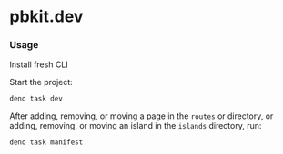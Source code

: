 # pbkit.dev

### Usage

Install fresh CLI

Start the project:

```sh
deno task dev
```

After adding, removing, or moving a page in the `routes` or directory, or
adding, removing, or moving an island in the `islands` directory, run:

```sh
deno task manifest
```
